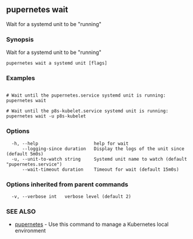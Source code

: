 ## pupernetes wait

Wait for a systemd unit to be "running"

### Synopsis

Wait for a systemd unit to be "running"

```
pupernetes wait a systemd unit [flags]
```

### Examples

```

# Wait until the pupernetes.service systemd unit is running:
pupernetes wait

# Wait until the p8s-kubelet.service systemd unit is running:
pupernetes wait -u p8s-kubelet

```

### Options

```
  -h, --help                     help for wait
      --logging-since duration   Display the logs of the unit since (default 5m0s)
  -u, --unit-to-watch string     Systemd unit name to watch (default "pupernetes.service")
      --wait-timeout duration    Timeout for wait (default 15m0s)
```

### Options inherited from parent commands

```
  -v, --verbose int   verbose level (default 2)
```

### SEE ALSO

* [pupernetes](pupernetes.md)	 - Use this command to manage a Kubernetes local environment

